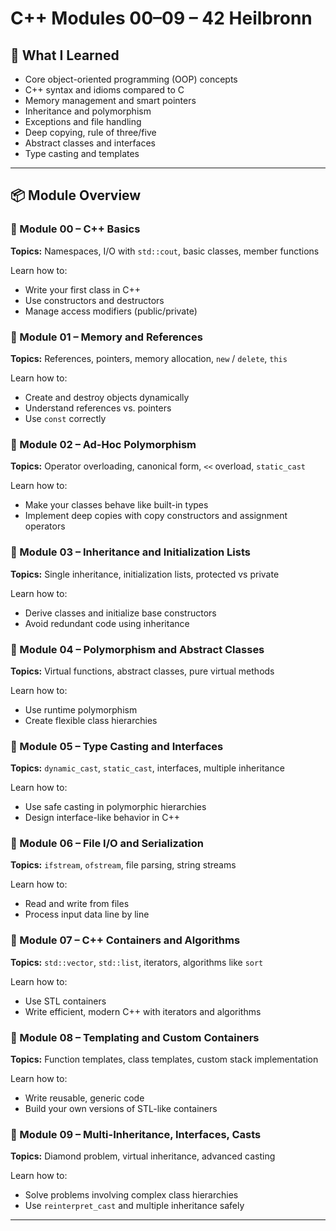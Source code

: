 # C++ Modules 00–09 – 42 Heilbronn

## 🧠 What I Learned

* Core object-oriented programming (OOP) concepts
* C++ syntax and idioms compared to C
* Memory management and smart pointers
* Inheritance and polymorphism
* Exceptions and file handling
* Deep copying, rule of three/five
* Abstract classes and interfaces
* Type casting and templates

---

## 📦 Module Overview

### 📁 Module 00 – C++ Basics

**Topics:** Namespaces, I/O with `std::cout`, basic classes, member functions

Learn how to:

* Write your first class in C++
* Use constructors and destructors
* Manage access modifiers (public/private)

### 📁 Module 01 – Memory and References

**Topics:** References, pointers, memory allocation, `new` / `delete`, `this`

Learn how to:

* Create and destroy objects dynamically
* Understand references vs. pointers
* Use `const` correctly

### 📁 Module 02 – Ad-Hoc Polymorphism

**Topics:** Operator overloading, canonical form, `<<` overload, `static_cast`

Learn how to:

* Make your classes behave like built-in types
* Implement deep copies with copy constructors and assignment operators

### 📁 Module 03 – Inheritance and Initialization Lists

**Topics:** Single inheritance, initialization lists, protected vs private

Learn how to:

* Derive classes and initialize base constructors
* Avoid redundant code using inheritance

### 📁 Module 04 – Polymorphism and Abstract Classes

**Topics:** Virtual functions, abstract classes, pure virtual methods

Learn how to:

* Use runtime polymorphism
* Create flexible class hierarchies

### 📁 Module 05 – Type Casting and Interfaces

**Topics:** `dynamic_cast`, `static_cast`, interfaces, multiple inheritance

Learn how to:

* Use safe casting in polymorphic hierarchies
* Design interface-like behavior in C++

### 📁 Module 06 – File I/O and Serialization

**Topics:** `ifstream`, `ofstream`, file parsing, string streams

Learn how to:

* Read and write from files
* Process input data line by line

### 📁 Module 07 – C++ Containers and Algorithms

**Topics:** `std::vector`, `std::list`, iterators, algorithms like `sort`

Learn how to:

* Use STL containers
* Write efficient, modern C++ with iterators and algorithms

### 📁 Module 08 – Templating and Custom Containers

**Topics:** Function templates, class templates, custom stack implementation

Learn how to:

* Write reusable, generic code
* Build your own versions of STL-like containers

### 📁 Module 09 – Multi-Inheritance, Interfaces, Casts

**Topics:** Diamond problem, virtual inheritance, advanced casting

Learn how to:

* Solve problems involving complex class hierarchies
* Use `reinterpret_cast` and multiple inheritance safely

---
